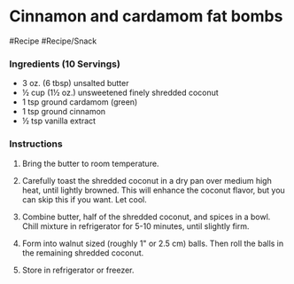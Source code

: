 
# Cinnamon and cardamom fat bombs

#Recipe 
#Recipe/Snack

### Ingredients (10 Servings)

-   3 oz. (6 tbsp) unsalted butter
-   ½ cup (1½ oz.) unsweetened finely shredded coconut
-   1 tsp ground cardamom (green)
-   1 tsp ground cinnamon
-   ½ tsp vanilla extract

### Instructions

1.  Bring the butter to room temperature.
    
2.  Carefully toast the shredded coconut in a dry pan over medium high heat, until lightly browned. This will enhance the coconut flavor, but you can skip this if you want. Let cool.
    
3.  Combine butter, half of the shredded coconut, and spices in a bowl. Chill mixture in refrigerator for 5-10 minutes, until slightly firm.
    
4.  Form into walnut sized (roughly 1" or 2.5 cm) balls. Then roll the balls in the remaining shredded coconut.
    
5.  Store in refrigerator or freezer.